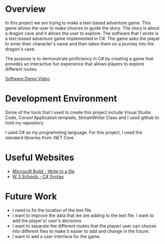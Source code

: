 # Overview

In this project we are trying to make a text-based adventure game. This game allows the user to make choices to guide the story. The story is about a dragon cave and it allows the user to explore. 
The software that I wrote is a text-based adventure game implemented in C#. The game asks the player to enter their character's name and then takes them on a journey into the dragon's cave. 

The purpose is to demonstrate proficiency in C# by creating a game that provides an interactive fun experience that allows players to explore different routes.


[Software Demo Video](https://youtu.be/Z47paINtBsI)

# Development Environment

Some of the tools that I used to create this project include Visual Studio Code, Consol Application template, StreamWriter Class and I used github to hold my repository. 

I used C# as my programming language. For this project, I used the standard libraries from .NET Core. 

# Useful Websites

- [Microsoft Build - Write to a file](https://learn.microsoft.com/en-us/dotnet/standard/io/how-to-write-text-to-a-file)
- [W 3 Schools - C# Syntax](https://www.w3schools.com/cs/cs_syntax.php)

# Future Work
- I need to fix the location of the text file
- I want to improve the data that we are adding to the text file. I want to add the  player's/ user's decisions
- I want to separate the different routes that the player/ user can choose into different files to make it easier to add and change in the future. 
- I want to add a user interface for the game. 